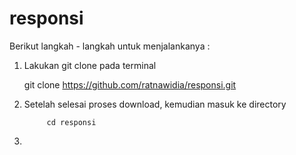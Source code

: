 # responsi

Berikut langkah - langkah untuk menjalankanya :
1. Lakukan git clone pada terminal

      git clone https://github.com/ratnawidia/responsi.git
      
2. Setelah selesai proses download, kemudian masuk ke directory

            cd responsi
            
3. 
